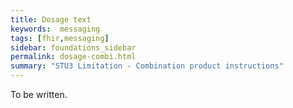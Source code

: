 ```yaml
---
title: Dosage text
keywords:  messaging
tags: [fhir,messaging]
sidebar: foundations_sidebar
permalink: dosage-combi.html
summary: "STU3 Limitation - Combination product instructions"
---
```




To be written.


